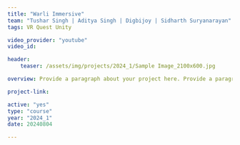 ```yaml
---
title: "Warli Immersive"
team: "Tushar Singh | Aditya Singh | Digbijoy | Sidharth Suryanarayan"
tags: VR Quest Unity

video_provider: "youtube"
video_id:

header:
    teaser: /assets/img/projects/2024_1/Sample Image_2100x600.jpg

overview: Provide a paragraph about your project here. Provide a paragraph about your project here. Provide a paragraph about your project here. Provide a paragraph about your project here. Provide a paragraph about your project here. Provide a paragraph about your project here. Provide a paragraph about your project here. Provide a paragraph about your project here. Provide a paragraph about your project here. Provide a paragraph about your project here. Provide a paragraph about your project here. Provide a paragraph about your project here. Provide a paragraph about your project here. Provide a paragraph about your project here. Provide a paragraph about your project here.

project-link:

active: "yes"
type: "course"
year: "2024_1"
date: 20240804

---
```

